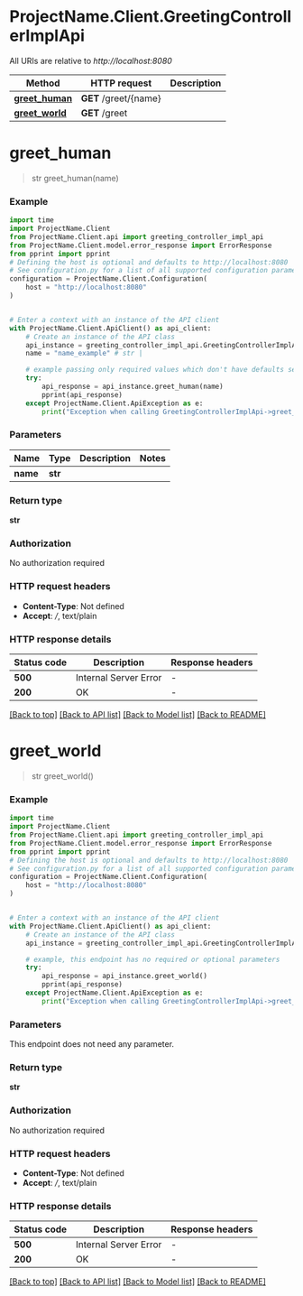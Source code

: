 # ProjectName.Client.GreetingControllerImplApi

All URIs are relative to *http://localhost:8080*

Method | HTTP request | Description
------------- | ------------- | -------------
[**greet_human**](GreetingControllerImplApi.md#greet_human) | **GET** /greet/{name} | 
[**greet_world**](GreetingControllerImplApi.md#greet_world) | **GET** /greet | 


# **greet_human**
> str greet_human(name)



### Example


```python
import time
import ProjectName.Client
from ProjectName.Client.api import greeting_controller_impl_api
from ProjectName.Client.model.error_response import ErrorResponse
from pprint import pprint
# Defining the host is optional and defaults to http://localhost:8080
# See configuration.py for a list of all supported configuration parameters.
configuration = ProjectName.Client.Configuration(
    host = "http://localhost:8080"
)


# Enter a context with an instance of the API client
with ProjectName.Client.ApiClient() as api_client:
    # Create an instance of the API class
    api_instance = greeting_controller_impl_api.GreetingControllerImplApi(api_client)
    name = "name_example" # str | 

    # example passing only required values which don't have defaults set
    try:
        api_response = api_instance.greet_human(name)
        pprint(api_response)
    except ProjectName.Client.ApiException as e:
        print("Exception when calling GreetingControllerImplApi->greet_human: %s\n" % e)
```


### Parameters

Name | Type | Description  | Notes
------------- | ------------- | ------------- | -------------
 **name** | **str**|  |

### Return type

**str**

### Authorization

No authorization required

### HTTP request headers

 - **Content-Type**: Not defined
 - **Accept**: */*, text/plain


### HTTP response details

| Status code | Description | Response headers |
|-------------|-------------|------------------|
**500** | Internal Server Error |  -  |
**200** | OK |  -  |

[[Back to top]](#) [[Back to API list]](../README.md#documentation-for-api-endpoints) [[Back to Model list]](../README.md#documentation-for-models) [[Back to README]](../README.md)

# **greet_world**
> str greet_world()



### Example


```python
import time
import ProjectName.Client
from ProjectName.Client.api import greeting_controller_impl_api
from ProjectName.Client.model.error_response import ErrorResponse
from pprint import pprint
# Defining the host is optional and defaults to http://localhost:8080
# See configuration.py for a list of all supported configuration parameters.
configuration = ProjectName.Client.Configuration(
    host = "http://localhost:8080"
)


# Enter a context with an instance of the API client
with ProjectName.Client.ApiClient() as api_client:
    # Create an instance of the API class
    api_instance = greeting_controller_impl_api.GreetingControllerImplApi(api_client)

    # example, this endpoint has no required or optional parameters
    try:
        api_response = api_instance.greet_world()
        pprint(api_response)
    except ProjectName.Client.ApiException as e:
        print("Exception when calling GreetingControllerImplApi->greet_world: %s\n" % e)
```


### Parameters
This endpoint does not need any parameter.

### Return type

**str**

### Authorization

No authorization required

### HTTP request headers

 - **Content-Type**: Not defined
 - **Accept**: */*, text/plain


### HTTP response details

| Status code | Description | Response headers |
|-------------|-------------|------------------|
**500** | Internal Server Error |  -  |
**200** | OK |  -  |

[[Back to top]](#) [[Back to API list]](../README.md#documentation-for-api-endpoints) [[Back to Model list]](../README.md#documentation-for-models) [[Back to README]](../README.md)

